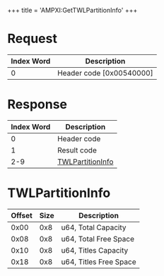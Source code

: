 +++
title = 'AMPXI:GetTWLPartitionInfo'
+++

# Request

| Index Word | Description                |
|------------|----------------------------|
| 0          | Header code \[0x00540000\] |

# Response

| Index Word | Description                                      |
|------------|--------------------------------------------------|
| 0          | Header code                                      |
| 1          | Result code                                      |
| 2-9        | [TWLPartitionInfo](#TWLPartitionInfo "wikilink") |

# TWLPartitionInfo

| Offset | Size | Description            |
|--------|------|------------------------|
| 0x00   | 0x8  | u64, Total Capacity    |
| 0x08   | 0x8  | u64, Total Free Space  |
| 0x10   | 0x8  | u64, Titles Capacity   |
| 0x18   | 0x8  | u64, Titles Free Space |